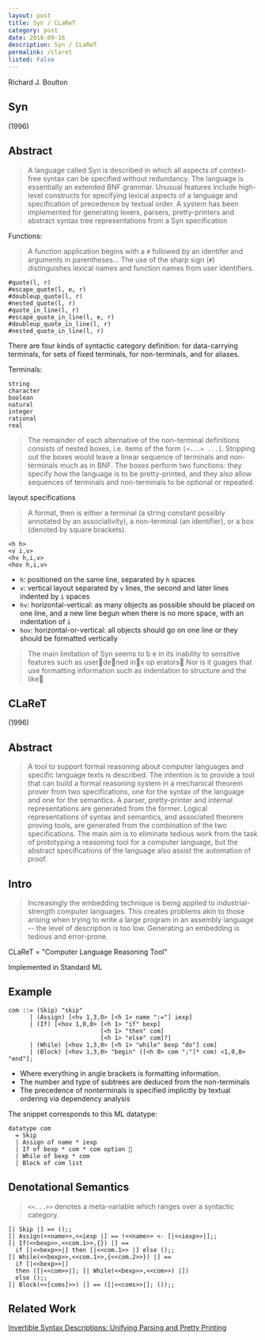 ```yaml
---
layout: post
title: Syn / CLaReT
category: post
date: 2018-09-16
description: Syn / CLaReT
permalink: /claret
listed: False
---
```


Richard J. Boulton

## Syn

(1996)

## Abstract

> A language called Syn is described in which all aspects of context-free syntax can be specified without redundancy. The language is essentially an extended BNF grammar. Unusual features include high-level constructs for specifying lexical aspects of a language and specification of precedence by textual order. A system has been implemented for generating lexers, parsers, pretty-printers and abstract syntax tree representations from a Syn specification

Functions:

> A function application begins with a `#` followed by an identifer and arguments in parentheses... The use of the sharp sign (`#`) distinguishes lexical names and function names from user identifiers.

```
#quote(l, r)
#escape_quote(l, e, r)
#doubleup_quote(l, r)
#nested_quote(l, r)
#quote_in_line(l, r)
#escape_quote_in_line(l, e, r)
#doubleup_quote_in_line(l, r)
#nested_quote_in_line(l, r)
```

There are four kinds of syntactic category definition: for data-carrying terminals, for sets of fixed terminals, for non-terminals, and for aliases.

Terminals:

```
string
character
boolean
natural
integer
rational
real
```

> The remainder of each alternative of the non-terminal definitions consists of nested boxes, i.e. items of the form `[<...> ...]`. Stripping out the boxes would leave a linear sequence of terminals and non-terminals much as in BNF. The boxes perform two functions: they specify how the language is to be pretty-printed, and they also allow sequences of terminals and non-terminals to be optional or repeated.

layout specifications

> A format, then is either a terminal (a string constant possibly annotated by an associativity), a non-terminal (an identifier), or a box (denoted by square brackets).

```
<h h>
<v i,v>
<hv h,i,v>
<hov h,i,v>
```

* `h`: positioned on the same line, separated by `h` spaces
* `v`: vertical layout separated by `v` lines, the second and later lines indented by `i` spaces
* `hv`: horizontal-vertical: as many objects as possible should be placed on one line, and a new line begun when there is no more space, with an indentation of `i`
* `hov`: horizontal-or-vertical: all objects should go on one line or they should be formatted vertically

> The main limitation of Syn seems to b e in its inability to
> sensitive features such as user􏰄de􏰌ned in􏰌x op erators􏰆 Nor is it
> guages that use formatting information such as indentation to
> structure and the like􏰆

## CLaReT

(1996)

## Abstract

> A tool to support formal reasoning about computer languages and specific language texts is described. The intention is to provide a tool that can build a formal reasoning system in a mechanical theorem prover from two specifications, one for the syntax of the language and one for the semantics. A parser, pretty-printer and internal representations are generated from the former. Logical representations of syntax and semantics, and associated theorem proving tools, are generated from the combination of the two specifications. The main aim is to eliminate tedious work from the task of prototyping a reasoning tool for a computer language, but the abstract specifications of the language also assist the automation of proof.

## Intro

> Increasingly the embedding technique is being applied to industrial-strength computer languages. This creates problems akin to those arising when trying to write a large program in an assembly language -- the level of description is too low. Generating an embedding is tedious and error-prone.

CLaReT = "Computer Language Reasoning Tool"

Implemented in Standard ML

## Example

```
com ::= (Skip) "skip"
      | (Assign) [<hv 1,3,0> [<h 1> name ":="] iexp]
      | (If) [<hov 1,0,0> [<h 1> "if" bexp]
                          [<h 1> "then" com]
                          [<h 1> "else" com]?]
      | (While) [<hov 1,3,0> [<h 1> "while" bexp "do"] com]
      | (Block) [<hov 1,3,0> "begin" ([<h 0> com ";"]* com) <1,0,0> "end"];
```

* Where everything in angle brackets is formatting information.
* The number and type of subtrees are deduced from the non-terminals
* The precedence of nonterminals is specified implicitly by textual ordering
  via dependency analysis

The snippet corresponds to this ML datatype:

```
datatype com
  = Skip
  | Assign of name * iexp
  | If of bexp * com * com option 􏰡
  | While of bexp * com
  | Block of com list
```

## Denotational Semantics

> `<<...>>` denotes a meta-variable which ranges over a syntactic category.

```
[| Skip |] == ();;
[| Assign(<<name>>,<<iexp |] == !<<name>> <- [|<<iexp>>|];;
[| If(<<bexp>>,<<com.1>>,{}) |] ==
  if [|<<bexp>>|] then [|<<com.1>> |] else ();;
[| While(<<bexp>>,<<com.1>>,{<<com.2>>}) |] ==
  if [|<<bexp>>|]
  then ([|<<com>>|]; [| While(<<bexp>>,<<com>>) |])
  else ();;
[| Block(<<[coms]>>) |] == ([|<<coms>>|]; ());;
```

## Related Work

[Invertible Syntax Descriptions: Unifying Parsing and Pretty Printing](http://www.mathematik.uni-marburg.de/~rendel/rendel10invertible.pdf)

